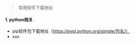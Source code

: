 
<!--
author: vaster
date: 2017-03-29 20:23:13
title: 【工具】常用软件下载地址
tags: 软件，下载，地址
category: 工具
status: publish
summary: &nbsp;常用软件下载地址
-->


>  常用软件下载地址

#### 1. python相关
* pip软件包下载地址（https://pypi.python.org/simple/包名/）
* xxx
